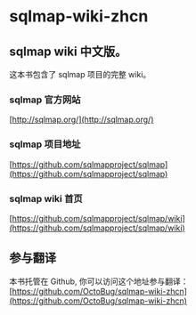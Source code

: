 # sqlmap-wiki-zhcn  
## sqlmap wiki 中文版。

这本书包含了 sqlmap 项目的完整 wiki。

### sqlmap 官方网站
[http://sqlmap.org/](http://sqlmap.org/)

### sqlmap 项目地址
[https://github.com/sqlmapproject/sqlmap](https://github.com/sqlmapproject/sqlmap)

### sqlmap wiki 首页
[https://github.com/sqlmapproject/sqlmap/wiki](https://github.com/sqlmapproject/sqlmap/wiki)

## 参与翻译
本书托管在 Github, 你可以访问这个地址参与翻译：
[https://github.com/OctoBug/sqlmap-wiki-zhcn](https://github.com/OctoBug/sqlmap-wiki-zhcn)

